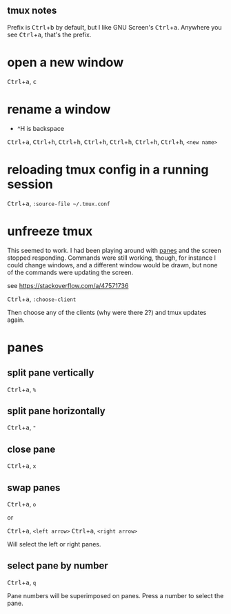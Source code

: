 ## tmux notes

Prefix is <kbd>Ctrl</kbd>+<kbd>b</kbd> by default, but I like GNU Screen's
<kbd>Ctrl</kbd>+<kbd>a</kbd>. Anywhere you see <kbd>Ctrl</kbd>+<kbd>a</kbd>,
that's the prefix.

# open a new window

<kbd>Ctrl</kbd>+<kbd>a</kbd>, <kbd>c</kbd>

# rename a window

* ^H is backspace

<kbd>Ctrl</kbd>+<kbd>a</kbd>, <kbd>Ctrl</kbd>+<kbd>h</kbd>,
<kbd>Ctrl</kbd>+<kbd>h</kbd>, <kbd>Ctrl</kbd>+<kbd>h</kbd>,
<kbd>Ctrl</kbd>+<kbd>h</kbd>, <kbd>Ctrl</kbd>+<kbd>h</kbd>,
<kbd>Ctrl</kbd>+<kbd>h</kbd>, `<new name>`

# reloading tmux config in a running session

<kbd>Ctrl</kbd>+<kbd>a</kbd>, `:source-file ~/.tmux.conf`

# unfreeze tmux

This seemed to work. I had been playing around with [panes](#panes) and the
screen stopped responding. Commands were still working, though, for instance
I could change windows, and a different window would be drawn, but none of
the commands were updating the screen.

see https://stackoverflow.com/a/47571736

<kbd>Ctrl</kbd>+<kbd>a</kbd>, `:choose-client`

Then choose any of the clients (why were there 2?) and tmux updates again.

# panes

## split pane vertically

<kbd>Ctrl</kbd>+<kbd>a</kbd>, `%`

## split pane horizontally

<kbd>Ctrl</kbd>+<kbd>a</kbd>, `"`

## close pane

<kbd>Ctrl</kbd>+<kbd>a</kbd>, `x`

## swap panes

<kbd>Ctrl</kbd>+<kbd>a</kbd>, `o`

or

<kbd>Ctrl</kbd>+<kbd>a</kbd>, `<left arrow>`
<kbd>Ctrl</kbd>+<kbd>a</kbd>, `<right arrow>`

Will select the left or right panes.

## select pane by number

<kbd>Ctrl</kbd>+<kbd>a</kbd>, `q`

Pane numbers will be superimposed on panes. Press a number to select the pane.


